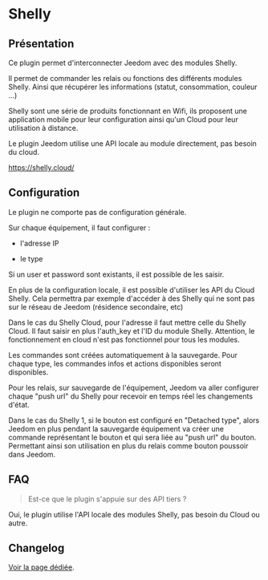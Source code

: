 # Shelly

## Présentation

Ce plugin permet d'interconnecter Jeedom avec des modules Shelly.

Il permet de commander les relais ou fonctions des différents modules Shelly. Ainsi que récupérer les informations (statut, consommation, couleur ...)

Shelly sont une série de produits fonctionnant en Wifi, ils proposent une application mobile pour leur configuration ainsi qu'un Cloud pour leur utilisation à distance.

Le plugin Jeedom utilise une API locale au module directement, pas besoin du cloud.

https://shelly.cloud/

## Configuration

Le plugin ne comporte pas de configuration générale.

Sur chaque équipement, il faut configurer :

  - l'adresse IP

  - le type
  
Si un user et password sont existants, il est possible de les saisir.

En plus de la configuration locale, il est possible d'utiliser les API du Cloud Shelly. Cela permettra par exemple d'accéder à des Shelly qui ne sont pas sur le réseau de Jeedom (résidence secondaire, etc)

Dans le cas du Shelly Cloud, pour l'adresse il faut mettre celle du Shelly Cloud. Il faut saisir en plus l'auth_key et l'ID du module Shelly. Attention, le fonctionnement en cloud n'est pas fonctionnel pour tous les modules.

Les commandes sont créées automatiquement à la sauvegarde. Pour chaque type, les commandes infos et actions disponibles seront disponibles.

Pour les relais, sur sauvegarde de l'équipement, Jeedom va aller configurer chaque "push url" du Shelly pour recevoir en temps réel les changements d'état.

Dans le cas du Shelly 1, si le bouton est configuré en "Detached type", alors Jeedom en plus pendant la sauvegarde équipement va créer une commande représentant le bouton et qui sera liée au "push url" du bouton. Permettant ainsi son utilisation en plus du relais comme bouton poussoir dans Jeedom.

## FAQ

> Est-ce que le plugin s'appuie sur des API tiers ?

Oui, le plugin utilise l'API locale des modules Shelly, pas besoin du Cloud ou autre.


## Changelog

[Voir la page dédiée](changelog.md).
